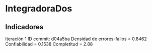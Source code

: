 # IntegradoraDos
## Indicadores

Iteración 1
ID commit: d04a5ba
   Densidad de errores-fallos = 0.8462
   Confiabilidad = 0.1538
   Completitud = 2.88
